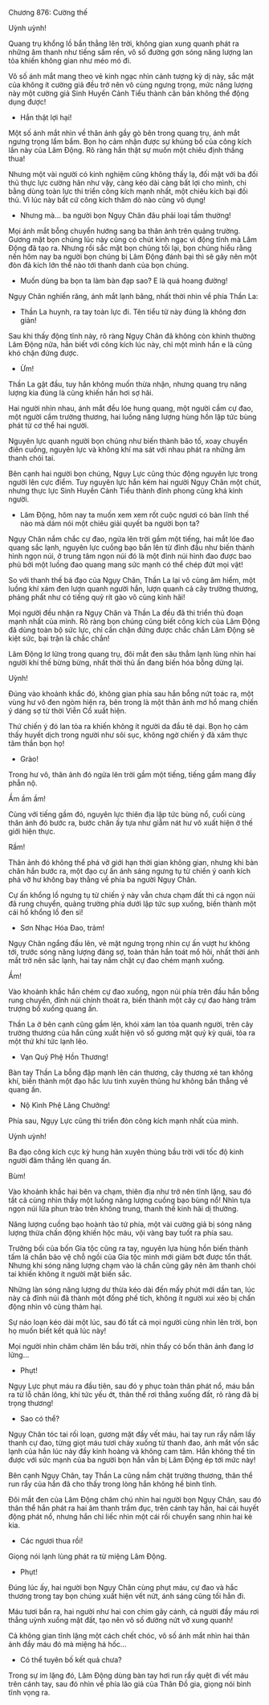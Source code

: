 




Chương 876: Cường thế


Uỳnh uỳnh!

Quang trụ khổng lồ bắn thẳng lên trời, không gian xung quanh phát ra những âm thanh như tiếng sấm rền, vô số đường gợn sóng năng lượng lan tỏa khiến không gian như méo mó đi.

Vô số ánh mắt mang theo vẻ kinh ngạc nhìn cảnh tượng kỳ dị này, sắc mặt của không ít cường giả đều trở nên vô cùng ngưng trọng, mức năng lượng này một cường giả Sinh Huyền Cảnh Tiểu thành căn bản không thể động dụng được!

- Hắn thật lợi hại!

Một số ánh mắt nhìn về thân ảnh gầy gò bên trong quang trụ, ánh mắt ngưng trọng lẩm bẩm. Bọn họ cảm nhận được sự khủng bố của công kích lần này của Lâm Động. Rõ ràng hắn thật sự muốn một chiêu định thắng thua!

Nhưng một vài người có kinh nghiệm cũng không thấy lạ, đối mặt với ba đối thủ thực lực cường hãn như vậy, càng kéo dài càng bất lợi cho mình, chi bằng dùng toàn lực thi triển công kích mạnh nhất, một chiêu kích bại đối thủ. Vì lúc này bất cứ công kích thăm dò nào cũng vô dụng!

- Nhưng mà… ba người bọn Ngụy Chân đâu phải loại tầm thường!

Mọi ánh mắt bỗng chuyển hướng sang ba thân ảnh trên quảng trường. Gương mặt bọn chúng lúc này cũng có chút kinh ngạc vì động tĩnh mà Lâm Động đã tạo ra. Nhưng rồi sắc mặt bọn chúng tối lại, bọn chúng hiểu rằng nến hôm nay ba người bọn chúng bị Lâm Động đánh bại thì sẽ gây nên một đòn đả kích lớn thế nào tới thanh danh của bọn chúng.

- Muốn dùng ba bọn ta làm bàn đạp sao? E là quá hoang đường!

Ngụy Chân nghiến răng, ánh mắt lạnh băng, nhất thời nhìn về phía Thần La:

- Thần La huynh, ra tay toàn lực đi. Tên tiểu tử này đúng là không đơn giản!

Sau khi thấy động tĩnh này, rõ ràng Ngụy Chân đã không còn khinh thường Lâm Động nữa, hắn biết với công kích lúc này, chỉ một mình hắn e là cũng khó chặn đứng được.

- Ừm!

Thần La gật đầu, tuy hắn không muốn thừa nhận, nhưng quang trụ năng lượng kia đúng là cũng khiến hắn hơi sợ hãi.

Hai người nhìn nhau, ánh mắt đều lóe hung quang, một người cầm cự đao, một người cầm trường thương, hai luồng năng lượng hùng hồn lập tức bùng phát từ cơ thể hai người.

Nguyên lực quanh người bọn chúng như biến thành bão tố, xoay chuyển điên cuồng, nguyên lực và không khí ma sát với nhau phát ra những âm thanh chói tai.

Bên cạnh hai người bọn chúng, Ngụy Lực cũng thúc động nguyên lực trong người lên cực điểm. Tuy nguyên lực hắn kém hai người Ngụy Chân một chút, nhưng thực lực Sinh Huyền Cảnh Tiểu thành đỉnh phong cũng khá kinh người.

- Lâm Động, hôm nay ta muốn xem xem rốt cuộc ngươi có bản lĩnh thế nào mà dám nói một chiêu giải quyết ba người bọn ta?

Ngụy Chân nắm chắc cự đao, ngửa lên trời gầm một tiếng, hai mắt lóe đao quang sắc lạnh, nguyên lực cuồng bạo bắn lên từ đỉnh đầu như biến thành hình ngọn núi, ở trung tâm ngọn núi đó là một đỉnh núi hình đao được bao phủ bởi một luồng đao quang mang sức mạnh có thể chép đứt mọi vật!

So với thanh thế bá đạo của Ngụy Chân, Thần La lại vô cùng âm hiểm, một luồng khí xám đen lượn quanh người hắn, lượn quanh cả cây trường thương, phảng phất như có tiếng quỷ rít gào vô cùng kinh hãi!

Mọi người đều nhận ra Ngụy Chân và Thần La đều đã thi triển thủ đoạn mạnh nhất của mình. Rõ ràng bọn chúng cũng biết công kích của Lâm Động đã dùng toàn bộ sức lực, chỉ cần chặn đứng được chắc chắn Lâm Động sẽ kiệt sức, bại trận là chắc chắn!

Lâm Động lơ lửng trong quang trụ, đôi mắt đen sâu thẳm lạnh lùng nhìn hai người khí thế bừng bừng, nhất thời thủ ấn đang biến hóa bỗng dừng lại.

Uỳnh!

Đúng vào khoảnh khắc đó, không gian phía sau hắn bỗng nứt toác ra, một vùng hư vô đen ngòm hiện ra, bên trong là một thân ảnh mơ hồ mang chiến ý dáng sợ từ thời Viễn Cổ xuất hiện.

Thứ chiến ý đó lan tỏa ra khiến không ít người da đầu tê dại. Bọn họ cảm thấy huyết dịch trong người như sôi sục, không ngờ chiến ý đã xâm thực tâm thần bọn họ!

- Grào!

Trong hư vô, thân ảnh đó ngửa lên trời gầm một tiếng, tiếng gầm mang đầy phẫn nộ.

Ầm ầm ầm!

Cùng với tiếng gầm đó, nguyên lực thiên địa lập tức bùng nổ, cuối cùng thân ảnh đó bước ra, bước chân ấy tựa như giẫm nát hư vô xuất hiện ở thế giới hiện thực.

Rầm!

Thân ảnh đó không thể phá vỡ giới hạn thời gian không gian, nhưng khi bàn chân hắn bước ra, một đạo cự ấn ánh sáng ngưng tụ từ chiến ý oanh kích phá vỡ hư không bay thẳng về phía ba người Ngụy Chân.

Cự ấn khổng lồ ngưng tụ từ chiến ý này vẫn chưa chạm đất thì cả ngọn núi đã rung chuyển, quảng trường phía dưới lập tức sụp xuống, biến thành một cái hố khổng lồ đen sì!

- Sơn Nhạc Hóa Đao, trảm!

Ngụy Chân ngẩng đầu lên, vẻ mặt ngưng trọng nhìn cự ấn vượt hư không tới, trước sóng năng lượng đáng sợ, toàn thân hắn toát mồ hôi, nhất thời ánh mắt trở nên sắc lạnh, hai tay nắm chặt cự đao chém mạnh xuống.

Ầm!

Vào khoảnh khắc hắn chém cự đao xuống, ngọn núi phía trên đầu hắn bỗng rung chuyển, đỉnh núi chính thoát ra, biến thành một cây cự đao hàng trăm trượng bổ xuống quang ấn.

Thần La ở bên cạnh cũng gầm lên, khói xám lan tỏa quanh người, trên cây trường thương của hắn cũng xuất hiện vô số gương mặt quỷ kỳ quái, tỏa ra một thứ khí tức lạnh lẽo.

- Vạn Quỷ Phệ Hồn Thương!

Bàn tay Thần La bỗng đập mạnh lên cán thương, cây thương xé tan không khí, biến thành một đạo hắc lưu tinh xuyên thủng hư không bắn thẳng về quang ấn.

- Nộ Kình Phệ Lãng Chưởng!

Phía sau, Ngụy Lực cũng thi triển đòn công kích mạnh nhất của mình.

Uỳnh uỳnh!

Ba đạo công kích cực kỳ hung hãn xuyên thủng bầu trời với tốc độ kinh người đâm thẳng lên quang ấn.

Bùm!

Vào khoảnh khắc hai bên va chạm, thiên địa như trở nên tĩnh lặng, sau đó tất cả cùng nhìn thấy một luồng năng lượng cuồng bạo bùng nổ! Nhìn tựa ngọn núi lửa phun trào trên không trung, thanh thế kinh hãi dị thường.

Năng lượng cuồng bạo hoành tảo tứ phía, một vài cường giả bị sóng năng lượng thừa chấn động khiến hộc máu, vội vàng bay tuốt ra phía sau.

Trưởng bối của bốn Gia tộc cũng ra tay, nguyên lựa hùng hồn biến thành tấm lá chắn bảo vệ chỗ ngồi của Gia tộc mình mới giảm bớt được tổn thất. Nhưng khi sóng năng lượng chạm vào lá chắn cũng gây nên âm thanh chói tai khiến không ít người mặt biến sắc.

Những làn sóng năng lượng dư thừa kéo dài đến mấy phút mới dần tan, lúc này cả đỉnh núi đã thành một đống phế tích, không ít người xui xẻo bị chấn động nhìn vô cùng thảm hại.

Sự náo loạn kéo dài một lúc, sau đó tất cả mọi người cùng nhìn lên trời, bọn họ muốn biết kết quả lúc này!

Mọi người nhìn chăm chăm lên bầu trời, nhìn thấy có bốn thân ảnh đang lơ lửng…

- Phụt!

Ngụy Lực phụt máu ra đầu tiên, sau đó y phục toàn thân phát nổ, máu bắn ra từ lỗ chân lông, khí tức yếu ớt, thân thể rơi thẳng xuống đất, rõ ràng đã bị trọng thương!

- Sao có thể?

Ngụy Chân tóc tai rối loạn, gương mặt đầy vết máu, hai tay run rẩy nắm lấy thanh cự đao, từng giọt máu tươi chảy xuống từ thanh đao, ánh mắt vốn sắc lạnh của hắn lúc này đầy kinh hoàng và không cam tâm. Hắn không thể tin được với sức mạnh của ba người bọn hắn vẫn bị Lâm Động ép tới mức này!

Bên cạnh Ngụy Chân, tay Thần La cũng nắm chặt trường thương, thân thể run rẩy của hắn đã cho thấy trong lòng hắn không hề bình tĩnh.

Đôi mắt đen của Lâm Động chăm chú nhìn hai người bọn Ngụy Chân, sau đó thân thể hắn phát ra hai âm thanh trầm đục, trên cánh tay hắn, hai cái huyết động phát nổ, nhưng hắn chỉ liếc nhìn một cái rồi chuyển sang nhìn hai kẻ kia.

- Các ngươi thua rồi!

Giọng nói lạnh lùng phát ra từ miệng Lâm Động.

- Phụt!

Đúng lúc ấy, hai người bọn Ngụy Chân cùng phụt máu, cự đao và hắc thương trong tay bọn chúng xuất hiện vết nứt, ánh sáng cũng tối hẳn đi.

Máu tươi bắn ra, hai người như hai con chim gãy cánh, cả người đầy máu rơi thẳng uỳnh xuống mặt đất, tạo nên vô số đường nứt vỡ xung quanh!

Cả không gian tĩnh lặng một cách chết chóc, vô số ánh mắt nhìn hai thân ảnh đầy máu đó mà miệng há hốc…

- Có thể tuyên bố kết quả chưa?

Trong sự im lặng đó, Lâm Động dùng bàn tay hơi run rẩy quệt đi vết máu trên cánh tay, sau đó nhìn về phía lão giả của Thân Đồ gia, giọng nói bình tĩnh vọng ra.




